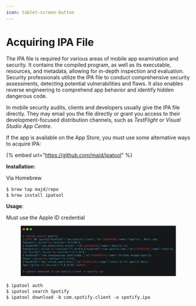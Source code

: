```yaml
---
icon: tablet-screen-button
---
```


# Acquiring IPA File

The IPA file is required for various areas of mobile app examination and security. It contains the compiled program, as well as its executable, resources, and metadata, allowing for in-depth inspection and evaluation. Security professionals utilize the IPA file to conduct comprehensive security assessments, detecting potential vulnerabilities and flaws. It also enables reverse engineering to comprehend app behavior and identify hidden dangerous code.

In mobile security audits, clients and developers usually give the IPA file directly. They may email you the file directly or grant you access to their development-focused distribution channels, such as _TestFlight_ or _Visual Studio App Centre_.

If the app is available on the App Store, you must use some alternative ways to acquire IPA:

{% embed url="https://github.com/majd/ipatool" %}

**Installation**:&#x20;

Via Homebrew

```
$ brew tap majd/repo
$ brew install ipatool
```

**Usage**:

Must use the Apple ID credential&#x20;

<figure><img src="../../.gitbook/assets/40911.png" alt=""><figcaption></figcaption></figure>

```
$ ipatool auth
$ ipatool search Spotify
$ ipatool download -b com.spotify.client -o spotify.ipa
```
